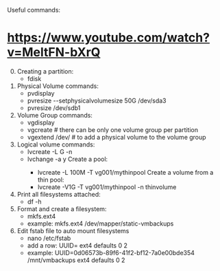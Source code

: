 Useful commands:

# https://www.youtube.com/watch?v=MeltFN-bXrQ

0. Creating a partition:
    - fdisk
1. Physical Volume commands:
    - pvdisplay
    - pvresize --setphysicalvolumesize 50G /dev/sda3
    - pvresize /dev/sdb1
2. Volume Group commands:
    - vgdisplay
    - vgcreate <name> <physical-volume-name> # there can be only one volume group per partition
    - vgextend <name> /dev/<physical-volume-name> # to add a physical volume to the volume group
3. Logical volume commands:
    - lvcreate <existing-volume-group-name> -L <size-in-gb>G -n <name>
    - lvchange -a y <existing-lv-name>
    Create a pool:
        - lvcreate -L 100M -T vg001/mythinpool
    Create a volume from a thin pool:
        - lvcreate -V1G -T vg001/mythinpool -n thinvolume
4. Print all filesystems attached:
    - df -h
5. Format and create a filesystem:
    - mkfs.ext4 <mapper-path>
    - example: mkfs.ext4 /dev/mapper/static-vmbackups
6. Edit fstab file to auto mount filesystems
    - nano /etc/fstab
    - add a row: UUID=<blkid of your lv> <mount-path> ext4 defaults 0 2
    - example: UUID=0d06573b-89f6-41f2-bf12-7a0e00bde354 /mnt/vmbackups ext4 defaults 0 2
